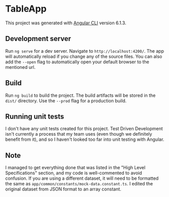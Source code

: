 # TableApp

This project was generated with [Angular CLI](https://github.com/angular/angular-cli) version 6.1.3.

## Development server

Run `ng serve` for a dev server. Navigate to `http://localhost:4200/`. The app will automatically reload if you change any of the source files. You can also add the `--open` flag to automatically open your default browser to the mentioned url.

## Build

Run `ng build` to build the project. The build artifacts will be stored in the `dist/` directory. Use the `--prod` flag for a production build.

## Running unit tests

I don't have any unit tests created for this project. Test Driven Development isn't currently a process that my team uses (even though we definitely benefit from it), and so I haven't looked too far into unit testing with Angular.

## Note

I managed to get everything done that was listed in the "High Level Specifications" section, and my code is well-commented to avoid confusion. If you are using a different dataset, it will need to be formatted the same as `app/common/constants/mock-data.constant.ts`. I edited the original dataset from JSON format to an array constant.
